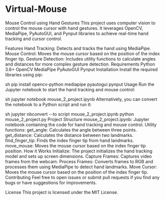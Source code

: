 # Virtual-Mouse
Mouse Control using Hand Gestures
This project uses computer vision to control the mouse cursor with hand gestures. It leverages OpenCV, MediaPipe, PyAutoGUI, and Pynput libraries to achieve real-time hand tracking and cursor control.

Features
Hand Tracking: Detects and tracks the hand using MediaPipe.
Mouse Control: Moves the mouse cursor based on the position of the index finger tip.
Gesture Detection: Includes utility functions to calculate angles and distances for more complex gesture detection.
Requirements
Python 3.6+
OpenCV
MediaPipe
PyAutoGUI
Pynput
Installation
Install the required libraries using pip:

sh
pip install opencv-python mediapipe pyautogui pynput
Usage
Run the Jupyter notebook to start the hand tracking and mouse control:

sh
jupyter notebook mouse_2_project.ipynb
Alternatively, you can convert the notebook to a Python script and run it:

sh
jupyter nbconvert --to script mouse_2_project.ipynb
python mouse_2_project.py
Project Structure
mouse_2_project.ipynb: Jupyter notebook containing the code for hand tracking and mouse control.
Utility functions:
get_angle: Calculates the angle between three points.
get_distance: Calculates the distance between two landmarks.
find_finger_tip: Finds the index finger tip from hand landmarks.
move_mouse: Moves the mouse cursor based on the index finger tip position.
How it Works
Initialize: The project initializes the hand tracking model and sets up screen dimensions.
Capture Frames: Captures video frames from the webcam.
Process Frames: Converts frames to RGB and processes them using MediaPipe to detect hand landmarks.
Move Cursor: Moves the mouse cursor based on the position of the index finger tip.
Contributing
Feel free to open issues or submit pull requests if you find any bugs or have suggestions for improvements.

License
This project is licensed under the MIT License.

